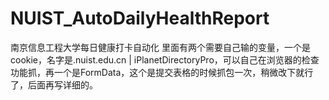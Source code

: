 # NUIST_AutoDailyHealthReport
南京信息工程大学每日健康打卡自动化
里面有两个需要自己输的变量，一个是cookie，名字是.nuist.edu.cn | iPlanetDirectoryPro，可以自己在浏览器的检查功能抓，再一个是FormData，这个是提交表格的时候抓包一次，稍微改下就行了，后面再写详细的。
